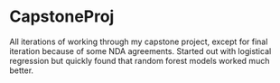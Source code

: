 # CapstoneProj
All iterations of working through my capstone project, except for final iteration because of some NDA agreements.
Started out with logistical regression but quickly found that random forest models worked much better.
